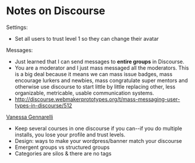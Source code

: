 # Notes on Discourse

Settings:

*   Set all users to trust level 1 so they can change their avatar

Messages:

*   Just learned that I can send messages to **entire groups** in Discourse.
*   You are a moderator and I just mass messaged all the moderators. This is a big deal because it means we can mass issue badges, mass encourage lurkers and newbies, mass congratulate super mentors and otherwise use discourse to start little by little replacing other, less organizable, metricable, usable communication systems.
*   [](http://discourse.webmakerprototypes.org/t/mass-messaging-user-types-in-discourse/512)http://discourse.webmakerprototypes.org/t/mass-messaging-user-types-in-discourse/512

[Vanessa Gennarelli](/ep/profile/Cw53PwvRgVD)

*   Keep several courses in one discourse if you can--if you do multiple installs, you lose your profile and trust levels. 
*   Design: ways to make your wordpress/banner match your discourse
*   Emergent groups vs structured groups 
*   Categories are silos & there are no tags